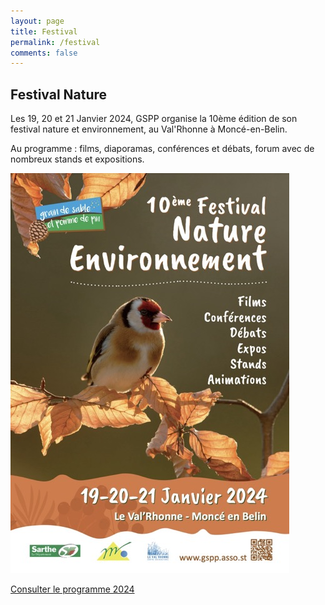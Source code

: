 ```yaml
---
layout: page
title: Festival
permalink: /festival
comments: false
---
```


## Festival Nature

Les 19, 20 et 21 Janvier 2024, GSPP organise la 10ème édition de son festival nature et environnement, au Val'Rhonne à Moncé-en-Belin.

Au programme : films, diaporamas, conférences et débats, forum avec de nombreux stands et expositions.

![alt text](festival.jpg)

[Consulter le programme 2024](/pdf/festnat-programme-2024.pdf)